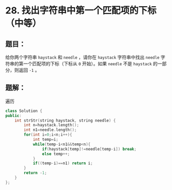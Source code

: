 # 28. 找出字符串中第一个匹配项的下标（中等）
## 题目：
给你两个字符串 `haystack` 和 `needle` ，请你在 `haystack` 字符串中找出 `needle` 字符串的第一个匹配项的下标（下标从 `0` 开始）。如果 `needle` 不是 `haystack` 的一部分，则返回  `-1` 。
## 题解：
遍历
```c++
class Solution {
public:
    int strStr(string haystack, string needle) {
        int n=haystack.length();
        int n1=needle.length();
        for(int i=0;i<n;i++){
            int temp=i;
            while(temp-i<n1&&temp<n){
                if(haystack[temp]!=needle[temp-i]) break;
                else temp++;
            }
            if((temp-i)==n1) return i;
        }
        return -1;
    }
};
```